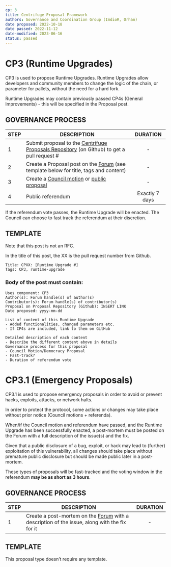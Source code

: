 ```yaml
---
cp: 3
title: Centrifuge Proposal Framework
authors: Governance and Coordination Group (ImdioR, Orhan)
date proposed: 2022-10-18
date passed: 2022-11-12
date-modified: 2023-06-16
status: passed
---
```


# CP3 (Runtime Upgrades) 

CP3 is used to propose Runtime Upgrades. Runtime Upgrades allow developers and community members to change the logic of the chain, or parameter for pallets, without the need for a hard fork.

Runtime Upgrades may contain previously passed CP4s (General Improvements) - this will be specified in the Proposal post.

## GOVERNANCE PROCESS

|STEP|DESCRIPTION|DURATION|
| --- | --- | :---: |
|1|Submit proposal to the [Centrifuge Proposals Repository](https://github.com/centrifuge/cps) (on Github) to get a pull request # |-|
|2|Create a Proposal post on the [Forum](https://gov.centrifuge.io/c/cfg-governance/chain-governance/18) (see template below for title, tags and content) |-|
|3|Create a [Council motion](https://polkadot.js.org/apps/?rpc=wss%3A%2F%2Ffullnode.parachain.centrifuge.io#/council/motions) or [public proposal](https://polkadot.js.org/apps/?rpc=wss%3A%2F%2Ffullnode.parachain.centrifuge.io#/democracy)|-|
|4|Public referendum|Exactly 7 days|

If the referendum vote passes, the Runtime Upgrade will be enacted. The Council can choose to fast track the referendum at their discretion.

## TEMPLATE
Note that this post is not an RFC. 

In the title of this post, the XX is the pull request number from Github.

```
Title: CPXX: [Runtime Upgrade #]
Tags: CP3, runtime-upgrade
```
### Body of the post must contain:
```
Uses component: CP3
Author(s): Forum handle(s) of author(s)
Contributor(s): Forum handle(s) of contributor(s)
Proposal on Proposal Repository (Github): INSERT LINK
Date proposed: yyyy-mm-dd

List of content of this Runtime Upgrade
- Added functionalities, changed parameters etc.
- If CP4s are included, link to them on GitHub

Detailed description of each content 
- Describe the different content above in details
Governance process for this proposal
- Council Motion/Democracy Proposal
- Fast-track?
- Duration of referendum vote
```

# CP3.1 (Emergency Proposals)

CP3.1 is used to propose emergency proposals in order to avoid or prevent hacks, exploits, attacks, or network halts.

In order to protect the protocol, some actions or changes may take place without prior notice (Council motions + referenda).

When/if the Council motion and referendum have passed, and the Runtime Upgrade has been successfully enacted, a post-mortem must be posted on the Forum with a full description of the issue(s) and the fix.

Given that a public disclosure of a bug, exploit, or hack may lead to (further) exploitation of this vulnerability, all changes should take place without premature public disclosure but should be made public later in a post-mortem.

These types of proposals will be fast-tracked and the voting window in the referendum **may be as short as 3 hours**.

## GOVERNANCE PROCESS
|STEP|DESCRIPTION|DURATION|
| --- | --- | :---: |
|1|Create a post-mortem on the [Forum](https://gov.centrifuge.io/c/cfg-governance/chain-governance/18) with a description of the issue, along with the fix for it  |-|

## TEMPLATE
This proposal type doesn’t require any template.
